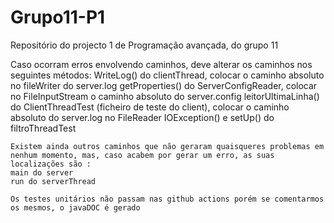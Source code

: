 # Grupo11-P1
Repositório do projecto 1 de Programação avançada, do grupo 11



Caso ocorram erros envolvendo caminhos, deve alterar os caminhos nos seguintes métodos: 
    WriteLog() do clientThread, colocar o caminho absoluto no fileWriter do server.log
    getProperties() do ServerConfigReader, colocar no FileInputStream o caminho absoluto do server.config
    leitorUltimaLinha() do ClientThreadTest (ficheiro de teste do client), colocar o caminho absoluto do server.log no FileReader
    IOException() e setUp() do filtroThreadTest
    

    Existem ainda outros caminhos que não geraram quaisqueres problemas em nenhum momento, mas, caso acabem por gerar um erro, as suas localizações são : 
    main do server
    run do serverThread

    Os testes unitários não passam nas github actions porém se comentarmos os mesmos, o javaDOC é gerado

    

